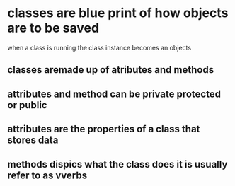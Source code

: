 # classes are blue print of how objects are to be saved 
when a class is running the class instance becomes an objects
## classes aremade up of atributes and methods
## attributes and method can be private protected or public
## attributes are the properties of a class that stores data
## methods dispics what the class does it is usually refer to as vverbs

